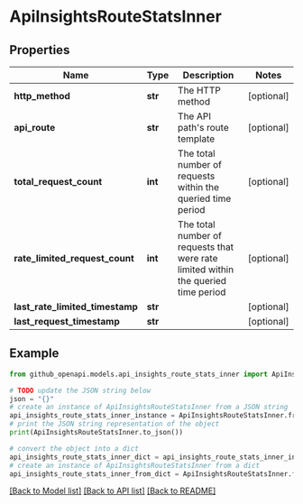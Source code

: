 # ApiInsightsRouteStatsInner


## Properties

Name | Type | Description | Notes
------------ | ------------- | ------------- | -------------
**http_method** | **str** | The HTTP method | [optional] 
**api_route** | **str** | The API path&#39;s route template | [optional] 
**total_request_count** | **int** | The total number of requests within the queried time period | [optional] 
**rate_limited_request_count** | **int** | The total number of requests that were rate limited within the queried time period | [optional] 
**last_rate_limited_timestamp** | **str** |  | [optional] 
**last_request_timestamp** | **str** |  | [optional] 

## Example

```python
from github_openapi.models.api_insights_route_stats_inner import ApiInsightsRouteStatsInner

# TODO update the JSON string below
json = "{}"
# create an instance of ApiInsightsRouteStatsInner from a JSON string
api_insights_route_stats_inner_instance = ApiInsightsRouteStatsInner.from_json(json)
# print the JSON string representation of the object
print(ApiInsightsRouteStatsInner.to_json())

# convert the object into a dict
api_insights_route_stats_inner_dict = api_insights_route_stats_inner_instance.to_dict()
# create an instance of ApiInsightsRouteStatsInner from a dict
api_insights_route_stats_inner_from_dict = ApiInsightsRouteStatsInner.from_dict(api_insights_route_stats_inner_dict)
```
[[Back to Model list]](../README.md#documentation-for-models) [[Back to API list]](../README.md#documentation-for-api-endpoints) [[Back to README]](../README.md)


